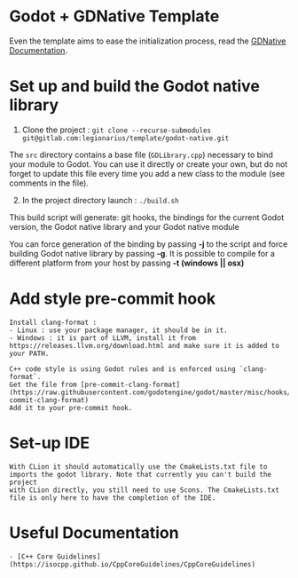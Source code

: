 # Godot + GDNative Template

Even the template aims to ease the initialization process, read the [GDNative Documentation](https://docs.godotengine.org/en/stable/tutorials/plugins/gdnative/gdnative-cpp-example.html).

# Set up and build the Godot native library

1. Clone the project : `git clone --recurse-submodules git@gitlab.com:legionarius/template/godot-native.git`

The `src` directory contains a base file (`GDLibrary.cpp`) necessary to bind your module to Godot.
You can use it directly or create your own, but do not forget to update this file every time you add a new
class to the module (see comments in the file).

2. In the project directory launch : `./build.sh`

This build script will generate: git hooks, the bindings for the current Godot version, the Godot native library and your Godot native module

You can force generation of the binding by passing **-j** to the script and force building Godot native library by passing **-g**. It is possible to
compile for a different platform from your host by passing **-t (windows || osx)**

# Add style pre-commit hook

	Install clang-format :
	- Linux : use your package manager, it should be in it.
	- Windows : it is part of LLVM, install it from https://releases.llvm.org/download.html and make sure it is added to your PATH.

	C++ code style is using Godot rules and is enforced using `clang-format`.
	Get the file from [pre-commit-clang-format](https://raw.githubusercontent.com/godotengine/godot/master/misc/hooks/pre-commit-clang-format)
	Add it to your pre-commit hook.

# Set-up IDE

	With CLion it should automatically use the CmakeLists.txt file to imports the godot library. Note that currently you can't build the project
	with CLion directly, you still need to use Scons. The CmakeLists.txt file is only here to have the completion of the IDE.

# Useful Documentation

	- [C++ Core Guidelines](https://isocpp.github.io/CppCoreGuidelines/CppCoreGuidelines)

